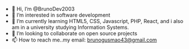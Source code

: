 - 👋 Hi, I’m @BrunoDev2003
- 👀 I’m interested in software development
- 🌱 I’m currently learning HTML5, CSS, Javascript, PHP, React, and i also am in a university studying Information Systems.
- 💞️ I’m looking to collaborate on open source projects
- 📫 How to reach me..my email: brunogusmao43@gmail.com

<!---
BrunoDev2003/BrunoDev2003 is a ✨ special ✨ repository because its `README.md` (this file) appears on your GitHub profile.
You can click the Preview link to take a look at your changes.
--->
